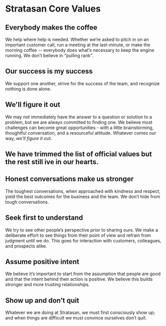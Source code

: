 # Stratasan Core Values

## Everybody makes the coffee

We help where help is needed. Whether we’re asked to pitch in on an important customer call, run a meeting at the last-minute, or make the morning coffee -- everybody does what’s necessary to keep the engine running. We don’t believe in “pulling rank”.

## Our success is my success

We support one another, strive for the success of the team, and recognize nothing is done alone.

## We'll figure it out

We may not immediately have the answer to a question or solution to a problem, but we are always committed to finding one. We believe most challenges can become great opportunities - with a little brainstorming, thoughtful conversation, and a resourceful attitude. Whatever comes our way, _we'll figure it out_.


## We have trimmed the list of official values but the rest still ive in our hearts.
## Honest conversations make us stronger

The toughest conversations, when approached with kindness and respect, yield the best outcomes for the business and the team. We don’t hide from tough conversations.

## Seek first to understand

We try to see other people’s perspective prior to sharing ours. We make a deliberate effort to see things from their point of view and refrain from judgment until we do. This goes for interaction with customers, colleagues, and prospects alike.

## Assume positive intent

We believe it’s important to start from the assumption that people are good and that the intent behind their action is positive. We believe this builds stronger and more trusting relationships.

## Show up and don’t quit

Whatever we are doing at Stratasan, we must first consciously show up; and when things are difficult we must convince ourselves don’t quit.
